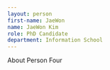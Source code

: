 ```yaml
---
layout: person
first-name: JaeWon
name: JaeWon Kim
role: PhD Candidate
department: Information School
---
```


About Person Four